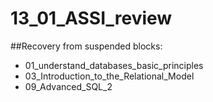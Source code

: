 # 13_01_ASSI_review
##Recovery from suspended blocks:
- 01_understand_databases_basic_principles
- 03_Introduction_to_the_Relational_Model
- 09_Advanced_SQL_2

